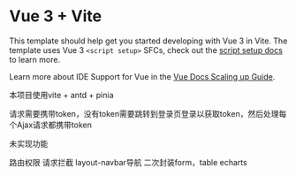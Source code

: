 # Vue 3 + Vite

This template should help get you started developing with Vue 3 in Vite. The template uses Vue 3 `<script setup>` SFCs, check out the [script setup docs](https://v3.vuejs.org/api/sfc-script-setup.html#sfc-script-setup) to learn more.

Learn more about IDE Support for Vue in the [Vue Docs Scaling up Guide](https://vuejs.org/guide/scaling-up/tooling.html#ide-support).

本项目使用vite + antd + pinia


请求需要携带token，没有token需要跳转到登录页登录以获取token，然后处理每个Ajax请求都携带token

未实现功能


路由权限
请求拦截
layout-navbar导航
二次封装form，table
echarts

